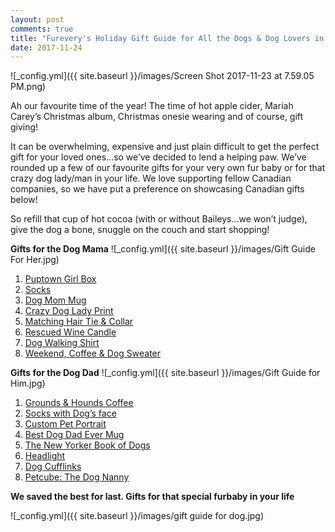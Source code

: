 ```yaml
---
layout: post
comments: true
title: "Furevery's Holiday Gift Guide for All the Dogs & Dog Lovers in Your Life"
date: 2017-11-24
---
```


![_config.yml]({{ site.baseurl }}/images/Screen Shot 2017-11-23 at 7.59.05 PM.png)

Ah our favourite time of the year! The time of hot apple cider, Mariah Carey’s Christmas album, Christmas onesie wearing and
of course, gift giving!   

It can be overwhelming, expensive and just plain difficult to get the perfect gift for your loved ones…so we’ve decided to
lend a helping paw. We’ve rounded up a few of our favourite gifts for your very own fur baby or for that crazy dog lady/man in
your life. We love supporting fellow Canadian companies, so we have put a preference on showcasing Canadian gifts below! 

So refill that cup of hot cocoa (with or without Baileys…we won’t judge), give the dog a bone, snuggle on the couch and start
shopping! 

**Gifts for the Dog Mama**
![_config.yml]({{ site.baseurl }}/images/Gift Guide For Her.jpg)
1. <a href="http://www.puptowngirlbox.com/">Puptown Girl Box</a>
2. <a href="https://www.etsy.com/ca/listing/476134800/stay-home-with-my-dog-cute-boot-socks?ga_order=most_relevant&ga_search_type=all&ga_view_type=gallery&ga_search_query=dog%20mom&ref=sr_gallery_13">Socks</a>
3. <a href="https://www.etsy.com/ca/listing/482942656/dog-mama-mug-dog-lovers-mug-crazy-dog?ga_order=most_relevant&ga_search_type=all&ga_view_type=gallery&ga_search_query=dog%20mom&ref=sr_gallery_24">Dog Mom Mug</a>
4. <a href="https://www.ssprintshop.com/products/fur-mama">Crazy Dog Lady Print</a>
5. <a href="https://www.etsy.com/ca/listing/555053790/tie-up-headband-top-knot-headband-red?">Matching Hair Tie & Collar</a>
6. <a href="http://rescuedwinecandles.com/">Rescued Wine Candle</a>
7. <a href="https://www.armtheanimals.com/products/womens-dog-walking-shirt-oversized-tee">Dog Walking Shirt</a>
8. <a href="https://www.etsy.com/ca/listing/564552013/weekends-coffee-and-dogs-sweatshirt?ga_order=most_relevant&ga_search_type=all&ga_view_type=gallery&ga_search_query=dog%20sweatshirt&ref=sr_gallery_4">Weekend, Coffee & Dog Sweater</a>

**Gifts for the Dog Dad**
![_config.yml]({{ site.baseurl }}/images/Gift Guide for Him.jpg)
1. <a href="https://grounds-and-hounds.myshopify.com/collections/our-coffee">Grounds & Hounds Coffee</a>
2. <a href="https://www.divvyupsocks.com/dogsocks">Socks with Dog’s face</a>
3. <a href="https://popyourpup.com/">Custom Pet Portrait</a>
4. <a href="https://www.etsy.com/ca/listing/572684309/dog-dad-coffee-mug-best-dog-dad-ever?ga_order=most_relevant&ga_search_type=all&ga_view_type=gallery&ga_search_query=dog%20dad%20mug&ref=sr_gallery_7">Best Dog Dad Ever Mug</a>
5. <a href="https://www.amazon.com/The-Big-Yorker-Book-Dogs/dp/067964475X/ref=as_sl_pc_ss_til?tag=1988-bg-in-ny-20&linkCode=w01&linkId=&creativeASIN=067964475X">The New Yorker Book of Dogs</a>
6. <a href="https://www.amazon.com/GRDE-Zoomable-Headlamp-Rechargeable-Batteries/dp/B00NIOCZIK/ref=zg_bs_3180291_2?_encoding=UTF8&psc=1&refRID=5P56E7XJEK6K7EH2QJYF">Headlight</a>
7. <a href="http://www.canadacufflinks.ca/Dog-Cufflinks.html"> Dog Cufflinks</a>
8. <a href="https://petcube.com/en-ca/">Petcube: The Dog Nanny</a>

**We saved the best for last. Gifts for that special furbaby in your life**

![_config.yml]({{ site.baseurl }}/images/gift guide for dog.jpg)



